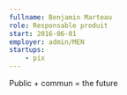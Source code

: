 ```yaml
---
fullname: Benjamin Marteau
role: Responsable produit
start: 2016-06-01
employer: admin/MEN
startups:
    - pix
---
```


Public + commun = the future
